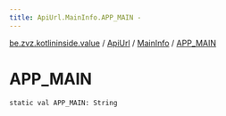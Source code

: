 ```yaml
---
title: ApiUrl.MainInfo.APP_MAIN - 
---
```


[be.zvz.kotlininside.value](../../index.html) / [ApiUrl](../index.html) / [MainInfo](index.html) / [APP_MAIN](./-a-p-p_-m-a-i-n.html)

# APP_MAIN

`static val APP_MAIN: String`